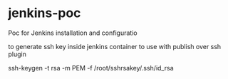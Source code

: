 # jenkins-poc
Poc for Jenkins installation and configuratio

to generate ssh key inside jenkins container to use with publish over ssh plugin

ssh-keygen -t rsa -m PEM -f /root/sshrsakey/.ssh/id_rsa
